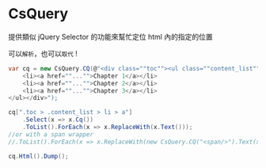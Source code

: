 # CsQuery

提供類似 jQuery Selector 的功能來幫忙定位 html 內的指定的位置

可以`解析`，也可以`取代` !

```csharp
var cq = new CsQuery.CQ(@"<div class=""toc""><ul class=""content_list"">
    <li><a href=""..."">Chapter 1</a></li>
    <li><a href=""..."">Chapter 2</a></li>
    <li><a href=""..."">Chapter 3</a></li>
</ul></div>");

cq[".toc > .content_list > li > a"]
    .Select(x => x.Cq())
    .ToList().ForEach(x => x.ReplaceWith(x.Text()));
//or with a span wrapper
//.ToList().ForEach(x => x.ReplaceWith(new CsQuery.CQ("<span/>").Text(x.Text())));

cq.Html().Dump();
```